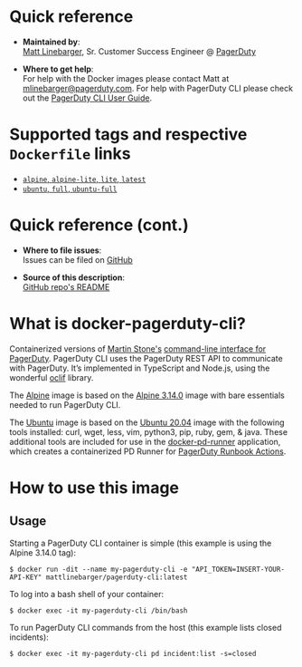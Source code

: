# Quick reference

-	**Maintained by**:  
	[Matt Linebarger](https://github.com/mattlinebarger), Sr. Customer Success Engineer @ [PagerDuty](https://www.pagerduty.com/)

-	**Where to get help**:  
	For help with the Docker images please contact Matt at <mlinebarger@pagerduty.com>. For help with PagerDuty CLI please check out the [PagerDuty CLI User Guide](https://github.com/martindstone/pagerduty-cli/wiki/PagerDuty-CLI-User-Guide).

# Supported tags and respective `Dockerfile` links

-   [`alpine`, `alpine-lite`, `lite`, `latest`](https://github.com/PagerDuty/docker-pagerduty-cli/blob/main/alpine/Dockerfile)
-   [`ubuntu`, `full`, `ubuntu-full`](https://github.com/PagerDuty/docker-pagerduty-cli/blob/main/ubuntu/Dockerfile)

# Quick reference (cont.)

-	**Where to file issues**:  
	Issues can be filed on [GitHub](https://github.com/PagerDuty/docker-pagerduty-cli/issues)

-	**Source of this description**:  
	[GitHub repo's README](https://github.com/PagerDuty/docker-pagerduty-cli/blob/main/README.md)

# What is docker-pagerduty-cli?

Containerized versions of [Martin Stone's](https://github.com/martindstone) [command-line interface for PagerDuty](https://github.com/martindstone/pagerduty-cli). PagerDuty CLI uses the PagerDuty REST API to communicate with PagerDuty. It’s implemented in TypeScript and Node.js, using the wonderful [oclif](https://oclif.io/) library.

The [Alpine](https://github.com/PagerDuty/docker-pagerduty-cli/blob/main/alpine/Dockerfile) image is based on the [Alpine 3.14.0](https://hub.docker.com/_/alpine) image with bare essentials needed to run PagerDuty CLI.

The [Ubuntu](https://github.com/PagerDuty/docker-pagerduty-cli/blob/main/ubuntu/Dockerfile) image is based on the [Ubuntu 20.04](https://hub.docker.com/_/ubuntu) image with the following tools installed: curl, wget, less, vim, python3, pip, ruby, gem, & java. These additional tools are included for use in the [docker-pd-runner](https://github.com/PagerDuty/docker-pd-runner) application, which creates a containerized PD Runner for [PagerDuty Runbook Actions](https://www.pagerduty.com/).

# How to use this image

## Usage

Starting a PagerDuty CLI container is simple (this example is using the Alpine 3.14.0 tag):
```
$ docker run -dit --name my-pagerduty-cli -e "API_TOKEN=INSERT-YOUR-API-KEY" mattlinebarger/pagerduty-cli:latest
```

To log into a bash shell of your container:
```
$ docker exec -it my-pagerduty-cli /bin/bash
```

To run PagerDuty CLI commands from the host (this example lists closed incidents):
```
$ docker exec -it my-pagerduty-cli pd incident:list -s=closed
```
